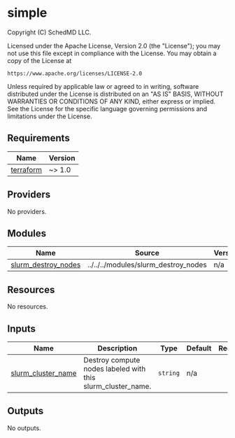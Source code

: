 # simple

<!-- BEGINNING OF PRE-COMMIT-TERRAFORM DOCS HOOK -->
Copyright (C) SchedMD LLC.

Licensed under the Apache License, Version 2.0 (the "License");
you may not use this file except in compliance with the License.
You may obtain a copy of the License at

    https://www.apache.org/licenses/LICENSE-2.0

Unless required by applicable law or agreed to in writing, software
distributed under the License is distributed on an "AS IS" BASIS,
WITHOUT WARRANTIES OR CONDITIONS OF ANY KIND, either express or implied.
See the License for the specific language governing permissions and
limitations under the License.

## Requirements

| Name | Version |
|------|---------|
| <a name="requirement_terraform"></a> [terraform](#requirement\_terraform) | ~> 1.0 |

## Providers

No providers.

## Modules

| Name | Source | Version |
|------|--------|---------|
| <a name="module_slurm_destroy_nodes"></a> [slurm\_destroy\_nodes](#module\_slurm\_destroy\_nodes) | ../../../modules/slurm_destroy_nodes | n/a |

## Resources

No resources.

## Inputs

| Name | Description | Type | Default | Required |
|------|-------------|------|---------|:--------:|
| <a name="input_slurm_cluster_name"></a> [slurm\_cluster\_name](#input\_slurm\_cluster\_name) | Destroy compute nodes labeled with this slurm\_cluster\_name. | `string` | n/a | yes |

## Outputs

No outputs.
<!-- END OF PRE-COMMIT-TERRAFORM DOCS HOOK -->
